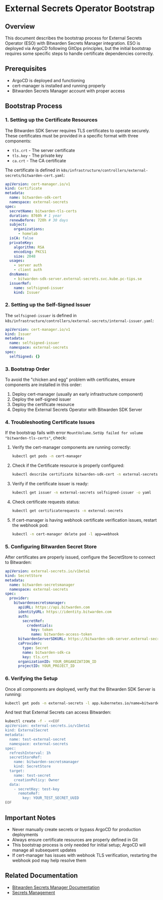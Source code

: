 # External Secrets Operator Bootstrap

## Overview

This document describes the bootstrap process for External Secrets Operator (ESO) with Bitwarden Secrets Manager
integration. ESO is deployed via ArgoCD following GitOps principles, but the initial bootstrap requires some specific
steps to handle certificate dependencies correctly.

## Prerequisites

- ArgoCD is deployed and functioning
- cert-manager is installed and running properly
- Bitwarden Secrets Manager account with proper access

## Bootstrap Process

### 1. Setting up the Certificate Resources

The Bitwarden SDK Server requires TLS certificates to operate securely. These certificates must be provided in a
specific format with three components:

- `tls.crt` - The server certificate
- `tls.key` - The private key
- `ca.crt` - The CA certificate

The certificate is defined in `k8s/infrastructure/controllers/external-secrets/bitwarden-cert.yaml`:

```yaml
apiVersion: cert-manager.io/v1
kind: Certificate
metadata:
  name: bitwarden-sdk-cert
  namespace: external-secrets
spec:
  secretName: bitwarden-tls-certs
  duration: 8760h # 1 year
  renewBefore: 720h # 30 days
  subject:
    organizations:
      - homelab
  isCA: false
  privateKey:
    algorithm: RSA
    encoding: PKCS1
    size: 2048
  usages:
    - server auth
    - client auth
  dnsNames:
    - bitwarden-sdk-server.external-secrets.svc.kube.pc-tips.se
  issuerRef:
    name: selfsigned-issuer
    kind: Issuer
```

### 2. Setting up the Self-Signed Issuer

The `selfsigned-issuer` is defined in `k8s/infrastructure/controllers/external-secrets/internal-issuer.yaml`:

```yaml
apiVersion: cert-manager.io/v1
kind: Issuer
metadata:
  name: selfsigned-issuer
  namespace: external-secrets
spec:
  selfSigned: {}
```

### 3. Bootstrap Order

To avoid the "chicken and egg" problem with certificates, ensure components are installed in this order:

1. Deploy cert-manager (usually an early infrastructure component)
2. Deploy the self-signed issuer
3. Deploy the certificate resource
4. Deploy the External Secrets Operator with Bitwarden SDK Server

### 4. Troubleshooting Certificate Issues

If the bootstrap fails with error `MountVolume.SetUp failed for volume "bitwarden-tls-certs"`, check:

1. Verify the cert-manager components are running correctly:

   ```bash
   kubectl get pods -n cert-manager
   ```

2. Check if the Certificate resource is properly configured:

   ```bash
   kubectl describe certificate bitwarden-sdk-cert -n external-secrets
   ```

3. Verify if the certificate issuer is ready:

   ```bash
   kubectl get issuer -n external-secrets selfsigned-issuer -o yaml
   ```

4. Check certificate requests status:

   ```bash
   kubectl get certificaterequests -n external-secrets
   ```

5. If cert-manager is having webhook certificate verification issues, restart the webhook pod:
   ```bash
   kubectl -n cert-manager delete pod -l app=webhook
   ```

### 5. Configuring Bitwarden Secret Store

After certificates are properly issued, configure the SecretStore to connect to Bitwarden:

```yaml
apiVersion: external-secrets.io/v1beta1
kind: SecretStore
metadata:
  name: bitwarden-secretsmanager
  namespace: external-secrets
spec:
  provider:
    bitwardensecretsmanager:
      apiURL: https://api.bitwarden.com
      identityURL: https://identity.bitwarden.com
      auth:
        secretRef:
          credentials:
            key: token
            name: bitwarden-access-token
      bitwardenServerSDKURL: https://bitwarden-sdk-server.external-secrets.svc.kube.pc-tips.se:9998
      caProvider:
        type: Secret
        name: bitwarden-sdk-ca
        key: tls.crt
      organizationID: YOUR_ORGANIZATION_ID
      projectID: YOUR_PROJECT_ID
```

### 6. Verifying the Setup

Once all components are deployed, verify that the Bitwarden SDK Server is running:

```bash
kubectl get pods -n external-secrets -l app.kubernetes.io/name=bitwarden-sdk-server
```

And test that External Secrets can access Bitwarden:

```bash
kubectl create -f - <<EOF
apiVersion: external-secrets.io/v1beta1
kind: ExternalSecret
metadata:
  name: test-external-secret
  namespace: external-secrets
spec:
  refreshInterval: 1h
  secretStoreRef:
    name: bitwarden-secretsmanager
    kind: SecretStore
  target:
    name: test-secret
    creationPolicy: Owner
  data:
    - secretKey: test-key
      remoteRef:
        key: YOUR_TEST_SECRET_UUID
EOF
```

## Important Notes

- Never manually create secrets or bypass ArgoCD for production deployments
- Always ensure certificate resources are properly defined in Git
- This bootstrap process is only needed for initial setup; ArgoCD will manage all subsequent updates
- If cert-manager has issues with webhook TLS verification, restarting the webhook pod may help resolve them

## Related Documentation

- [Bitwarden Secrets Manager Documentation](../external-docs/external-secrets/bitwarden.md)
- [Secrets Management](./secrets-management.md)

